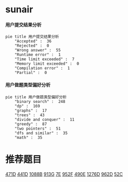 # sunair

<!-- tabs:start -->



#### **用户提交结果分析**

```mermaid
pie title 用户提交结果分析
    "Accepted" :  36
    "Rejected" :  0
    "Wrong answer" :  55
    "Runtime error" :  1
    "Time limit exceeded" :  7
    "Memory limit exceeded" :  0
    "Compilation error" :  1
    "Partial" :  0
```

#### **用户做题类型偏好分析**

```mermaid
pie title 用户做题类型偏好分析
    "binary search" :  248
    "dp" :  169
    "graphs" :  17
    "trees" :  43
    "divide and conquer" :  11
    "greedy" :  87
    "two pointers" :  51
    "dfs and similar" :  35
    "math" :  35
```



<!-- tabs:end -->
# 推荐题目
[471D](https://codeforces.com/contest/471/problem/D)
[441D](https://codeforces.com/contest/441/problem/D)
[1088B](https://codeforces.com/contest/1088/problem/B)
[913G](https://codeforces.com/contest/913/problem/G)
[7E](https://codeforces.com/contest/7/problem/E)
[952F](https://codeforces.com/contest/952/problem/F)
[490E](https://codeforces.com/contest/490/problem/E)
[1276D](https://codeforces.com/contest/1276/problem/D)
[962D](https://codeforces.com/contest/962/problem/D)
[52C](https://codeforces.com/contest/52/problem/C)
